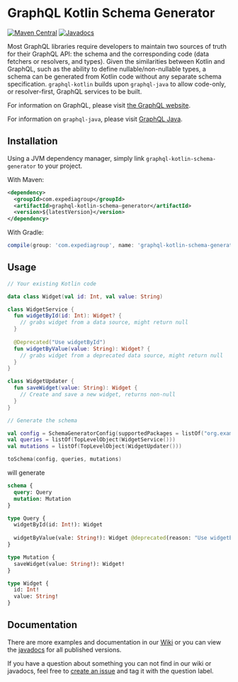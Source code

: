# GraphQL Kotlin Schema Generator
[![Maven Central](https://img.shields.io/maven-central/v/com.expediagroup/graphql-kotlin-schema-generator.svg?label=Maven%20Central)](https://search.maven.org/search?q=g:%22com.expediagroup%22%20AND%20a:%22graphql-kotlin-schema-generator%22)
[![Javadocs](https://img.shields.io/maven-central/v/com.expediagroup/graphql-kotlin-schema-generator.svg?label=javadoc&colorB=brightgreen)](https://www.javadoc.io/doc/com.expediagroup/graphql-kotlin-schema-generator)

Most GraphQL libraries require developers to maintain two sources of truth for their GraphQL API: the schema and the corresponding code (data fetchers or resolvers, and types). Given the similarities between Kotlin and GraphQL, such as the ability to define nullable/non-nullable types, a schema can be generated from Kotlin code without any separate schema specification. `graphql-kotlin` builds upon `graphql-java` to allow code-only, or resolver-first, GraphQL services to be built.

For information on GraphQL, please visit [the GraphQL website](https://graphql.org/).

For information on `graphql-java`, please visit [GraphQL Java](https://www.graphql-java.com/documentation/latest/).

## Installation

Using a JVM dependency manager, simply link `graphql-kotlin-schema-generator` to your project.

With Maven:

```xml
<dependency>
  <groupId>com.expediagroup</groupId>
  <artifactId>graphql-kotlin-schema-generator</artifactId>
  <version>${latestVersion}</version>
</dependency>
```

With Gradle:

```groovy
compile(group: 'com.expediagroup', name: 'graphql-kotlin-schema-generator', version: "$latestVersion")
```

## Usage


```kotlin
// Your existing Kotlin code

data class Widget(val id: Int, val value: String)

class WidgetService {
  fun widgetById(id: Int): Widget? {
    // grabs widget from a data source, might return null
  }
  
  @Deprecated("Use widgetById")
  fun widgetByValue(value: String): Widget? {
    // grabs widget from a deprecated data source, might return null
  }
}

class WidgetUpdater {
  fun saveWidget(value: String): Widget {
    // Create and save a new widget, returns non-null
  }
}

// Generate the schema

val config = SchemaGeneratorConfig(supportedPackages = listOf("org.example"))
val queries = listOf(TopLevelObject(WidgetService()))
val mutations = listOf(TopLevelObject(WidgetUpdater()))

toSchema(config, queries, mutations)
```

will generate

```graphql
schema {
  query: Query
  mutation: Mutation
}

type Query {
  widgetById(id: Int!): Widget
  
  widgetByValue(vale: String!): Widget @deprecated(reason: "Use widgetById")
}

type Mutation {
  saveWidget(value: String!): Widget!
}

type Widget {
  id: Int!
  value: String!
}
```

## Documentation

There are more examples and documentation in our [Wiki](https://github.com/ExpediaGroup/graphql-kotlin/wiki) or you can view the [javadocs](https://www.javadoc.io/doc/com.expedia/graphql-kotlin-schema-generator) for all published versions.

If you have a question about something you can not find in our wiki or javadocs, feel free to [create an issue](https://github.com/ExpediaGroup/graphql-kotlin/issues) and tag it with the question label.
